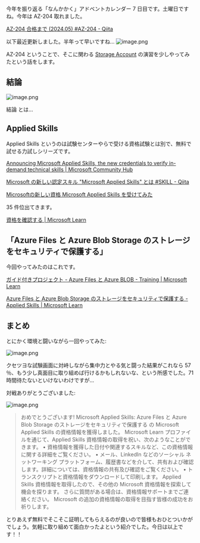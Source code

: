今年を振り返る「なんかかく」アドベントカレンダー 7 日目です。土曜日ですね。今年は AZ-204 取れました。

[AZ-204 合格まで (2024.05) #AZ-204 - Qiita](https://qiita.com/e99h2121/items/efbc9164bf5276880d9d)

以下最近更新しました。半年って早いですね...
![image.png](https://qiita-image-store.s3.ap-northeast-1.amazonaws.com/0/93824/0babd571-8d3f-b667-6825-e08f83fbc3e8.png)

AZ-204 ということで、そこに関わる [Storage Account](https://qiita.com/e99h2121/items/25ae757eaa884b8e35c1) の演習を少しやってみたという話をします。

## 結論
![image.png](https://qiita-image-store.s3.ap-northeast-1.amazonaws.com/0/93824/ea00b9ab-e85a-3b41-2f2c-5fb9947f1fe1.png)

結論 とは...

## Applied Skills 

Applied Skills というのは試験センターやらで受ける資格試験とは別で、無料で試せる力試しシリーズです。

[Announcing Microsoft Applied Skills, the new credentials to verify in-demand technical skills | Microsoft Community Hub](https://techcommunity.microsoft.com/blog/microsoftlearnblog/announcing-microsoft-applied-skills-the-new-credentials-to-verify-in-demand-tech/3775645)

[Microsoft の新しい認定スキル "Microsoft Applied Skills" とは #SKILL - Qiita](https://qiita.com/bbdsuno5/items/b31cc513da6382cb9478)

[Microsoftの新しい資格 Microsoft Applied Skills を受けてみた](https://zenn.dev/muka18/articles/000000000012)

35 件位出てきます。

[資格を確認する | Microsoft Learn](https://learn.microsoft.com/ja-jp/credentials/browse/?credential_types=applied%20skills)


## 「Azure Files と Azure Blob Storage のストレージをセキュリティで保護する」

今回やってみたのはこれです。

[ガイド付きプロジェクト - Azure Files と Azure BLOB - Training | Microsoft Learn](https://learn.microsoft.com/ja-jp/training/modules/guided-project-azure-files-azure-blobs/)

[Azure Files と Azure Blob Storage のストレージをセキュリティで保護する - Applied Skills | Microsoft Learn](https://learn.microsoft.com/ja-jp/credentials/applied-skills/secure-storage-azure-files-azure-blob-storage/)



## まとめ

とにかく環境と闘いながら一回やってみた:

![image.png](https://qiita-image-store.s3.ap-northeast-1.amazonaws.com/0/93824/89af2857-f56b-98a4-04b1-574a28c17fc3.png)

クセツヨな試験画面に対峙しながら集中力とやる気と闘った結果がこれなら 57 ％、もう少し真面目に取り組めば行けるかもしれないな、という所感でした。71 時間待たないといけないわけですが...

対戦ありがとうございました:

![image.png](https://qiita-image-store.s3.ap-northeast-1.amazonaws.com/0/93824/d940117b-acea-ce63-a6bc-8dada8f8a8ba.png)


> おめでとうございます!
> Microsoft Applied Skills: Azure Files と Azure Blob Storage のストレージをセキュリティで保護する の Microsoft Applied Skills の資格情報を獲得しました。
Microsoft Learn プロファイルを通じて、Applied Skills 資格情報の取得を祝い、次のようなことができます。
•	資格情報を獲得した日付や関連するスキルなど、この資格情報に関する詳細をご覧ください。
•	メール、LinkedIn などのソーシャル ネットワーキング プラットフォーム、履歴書などを介して、共有および確認します。詳細については、資格情報の共有及び確認をご覧ください。
•	トランスクリプトと資格情報をダウンロードして印刷します。
Applied Skills 資格情報を取得したので、その他の Microsoft 資格情報を探索して機会を探ります。
さらに質問がある場合は、資格情報サポートまでご連絡ください。
Microsoft の追加の資格情報の取得を目指す皆様の成功をお祈りします。


とりあえず無料でそこそこ証明してもらえるのが良いので皆様もおひとついかがでしょう。気軽に取り組めて面白かったよという紹介でした。今日は以上です！！

